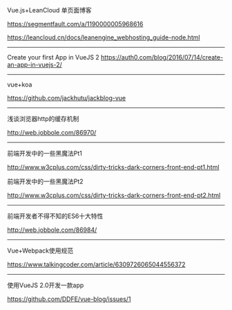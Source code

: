 Vue.js+LeanCloud 单页面博客   

https://segmentfault.com/a/1190000005968616

https://leancloud.cn/docs/leanengine_webhosting_guide-node.html

<hr/>

Create your first App in VueJS 2 https://auth0.com/blog/2016/07/14/create-an-app-in-vuejs-2/

<hr/>

vue+koa

https://github.com/jackhutu/jackblog-vue

<hr/>

浅谈浏览器http的缓存机制

http://web.jobbole.com/86970/


<hr/>

前端开发中的一些黑魔法Pt1

http://www.w3cplus.com/css/dirty-tricks-dark-corners-front-end-pt1.html

前端开发中的一些黑魔法Pt2

http://www.w3cplus.com/css/dirty-tricks-dark-corners-front-end-pt2.html

<hr/>

前端开发者不得不知的ES6十大特性

http://web.jobbole.com/86984/

<hr/>

Vue+Webpack使用规范

https://www.talkingcoder.com/article/6309726065044556372

<hr/>

使用VueJS 2.0开发一款app

https://github.com/DDFE/vue-blog/issues/1
